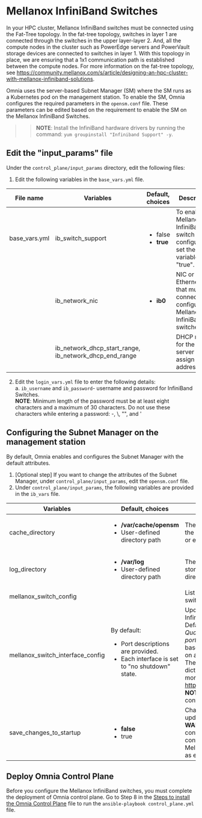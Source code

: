 # Mellanox InfiniBand Switches  
In your HPC cluster, Mellanox InfiniBand switches must be connected using the Fat-Tree topology. In the fat-tree topology, switches in layer 1 are connected through the switches in the upper layer-layer 2. And, all the compute nodes in the cluster such as PowerEdge servers and PowerVault storage devices are connected to switches in layer 1. With this topology in place, we are ensuring that a 1x1 communication path is established between the compute nodes. For more information on the fat-tree topology, see https://community.mellanox.com/s/article/designing-an-hpc-cluster-with-mellanox-infiniband-solutions.

Omnia uses the server-based Subnet Manager (SM) where the SM runs as a Kubernetes pod on the management station. To enable the SM, Omnia configures the required parameters in the `opensm.conf` file. These parameters can be edited based on the requirement to enable the SM on the Mellanox InfiniBand Switches.  

>>**NOTE**: Install the InfiniBand hardware drivers by running the command: `yum groupinstall "Infiniband Support" -y`.  

## Edit the "input_params" file 
Under the `control_plane/input_params` directory, edit the following files:  

1. Edit the following variables in the `base_vars.yml` file.  

File name	|	Variables	|	Default, choices	|	Description
-----------	|	-------	|	----------------	|	-----------------
base_vars.yml	|	ib_switch_support	|	<ul><li>false</li><li>**true**</li></ul>	|	To enable Mellanox InfiniBand switch configuration, set the variable to "true".
<br>	|	ib_network_nic	|	<ul><li>**ib0**</li></ul>	|	NIC or Ethernet card that must be connected to configure Mellanox InfiniBand switches.  
<br>	|	ib_network_dhcp_start_range, ib_network_dhcp_end_range	|		|	DHCP range for the DHCP server to assign IPv4 addresses.

2. Edit the `login_vars.yml` file to enter the following details:  
	a. `ib_username` and `ib_password`- username and password for InfiniBand Switches.   
	**NOTE**: Minimum length of the password must be at least eight characters and a maximum of 30 characters. Do not use these characters while entering a password: -, \\, "", and \'
	
## Configuring the Subnet Manager on the management station
By default, Omnia enables and configures the Subnet Manager with the default attributes.  
1. [Optional step] If you want to change the attributes of the Subnet Manager, under `control_plane/input_params`, edit the `opensm.conf` file.  
2. Under `control_plane/input_params`, the following variables are provided in the `ib_vars` file.   

Variables	|	Default, choices	|	Description
----------------	|	-----------------	|	-----------------
cache_directory	|	<ul><li>**/var/cache/opensm**</li><li>User-defined directory path</li></ul>	|	The directory used by opensm to store data during the configuration. Can be set to the default directory or enter a directory path to store data.
log_directory	|	<ul><li>**/var/log**</li><li>User-defined directory path</li></ul>	|	The directory where temporary files of opensm are stored. Can be set to the default directory or enter a directory path to store temporary files.
mellanox_switch_config	|		|	List the configurations for the Mellanox InfiniBand switches. 
mellanox_switch_interface_config	|	By default: <ul><li>Port descriptions are provided.</li> <li>Each interface is set to "no shutdown" state.</li> |	Update the individual interfaces of the Mellanox InfiniBand switches. </br>Default configurations are provided for the *Mellanox Quantum(TM) HDR InfiniBand Switch, 40 QSFP56 ports* switch. The configurations must be changed based on the switch used. Omnia playbooks will work on all switches running MLNX-OS. </br>The interfaces are from **ib 1/1** to **ib 1/36**. For each dict, provide a description and configuration. For more information on the commands, see https://docs.mellanox.com/display/MLNXOSv392302. </br>**NOTE**: The playbooks will fail if any invalid configurations are entered.
save_changes_to_startup	|	<ul><li>**false**</li><li>true</li></ul>	|	Change it to "true" only when you are certain that the updated configurations and commands are valid. </br>**WARNING**: When set to "true", the startup configuration file is updated. If incorrect configurations or commands are entered, the Mellanox InfiniBand band switches may not operate as expected.  

## Deploy Omnia Control Plane
Before you configure the Mellanox InfiniBand switches, you must complete the deployment of Omnia control plane. Go to Step 8 in the [Steps to install the Omnia Control Plane](../../INSTALL_OMNIA_CONTROL_PLANE.md#steps-to-deploy-the-omnia-control-plane) file to run the `ansible-playbook control_plane.yml` file.  